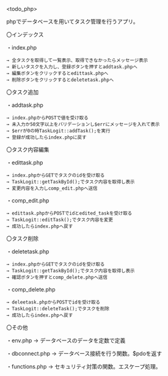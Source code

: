 <todo_php>

phpでデータベースを用いてタスク管理を行うアプリ。

〇インデックス

  ・index.php

    → 全タスクを取得して一覧表示、取得できなかったらメッセージ表示
    → 新しいタスクを入力し、登録ボタンを押すとaddtask.phpへ
    → 編集ボタンをクリックするとedittask.phpへ
    → 削除ボタンをクリックするとdeletetask.phpへ

〇タスク追加

  ・addtask.php

    → index.phpからPOSTで値を受け取る
    → 未入力か50文字以上をバリデーションし$errにメッセージを入れて表示
    → $errが0の時TaskLogit::addTask();を実行
    → 登録が成功したらindex.phpに戻す

〇タスク内容編集

  ・edittask.php

    → index.phpからGETでタスクのidを受け取る
    → TaskLogit::getTaskById();でタスク内容を取得し表示
    → 変更内容を入力しcomp_edit.phpへ送信

  ・comp_edit.php

    → edittask.phpからPOSTでidとedited_taskを受け取る
    → TaskLogit::editTask();でタスク内容を変更
    → 成功したらindex.phpへ戻す

〇タスク削除

  ・deletetask.php

    → index.phpからGETでタスクのidを受け取る
    → TaskLogit::getTaskById();でタスク内容を取得し表示
    → 確認ボタンを押すとcomp_delete.phpへ送信

  ・comp_delete.php

    → deleetask.phpからPOSTでidを受け取る
    → TaskLogit::deleteTask();でタスクを削除
    → 成功したらindex.phpへ戻す

〇その他

  ・env.php
    → データベースのデータを定数で定義
  
  ・dbconnect.php
    → データベース接続を行う関数。$pdoを返す

  ・functions.php
    → セキュリティ対策の関数。エスケープ処理。
